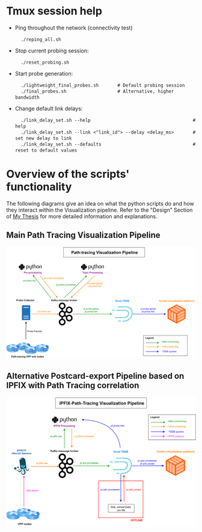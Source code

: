 # Tmux session help

- Ping throughout the network (connectivity test)

        ./reping_all.sh

- Stop current probing session:

        ./reset_probing.sh

- Start probe generation:

        ./lightweight_final_probes.sh       # Default probing session
        ./final_probes.sh                   # Alternative, higher bandwidth

- Change default link delays:

        ./link_delay_set.sh --help                                      # help
        ./link_delay_set.sh --link <"link_id"> --delay <delay_ms>       # set new delay to link
        ./link_delay_set.sh --defaults                                  # reset to default values

# Overview of the scripts' functionality

The following diagrams give an idea on what the python scripts do and how they interact within the Visualization pipeline. Refer to the "Design" Section of [My Thesis](<thesis_pdf_URL>) for more detailed information and explanations.

## Main Path Tracing Visualization Pipeline

![Alt text](../images/pipeline_1.png?raw=true "Path Tracing Main Pipeline")

## Alternative Postcard-export Pipeline based on IPFIX with Path Tracing correlation

![Alt text](../images/pipeline_2.png?raw=true "IPFIX Integration with Path Tracing")